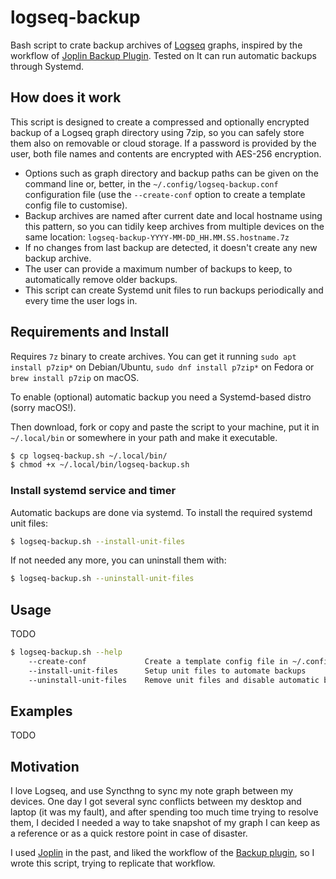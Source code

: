 # logseq-backup

Bash script to crate backup archives of [Logseq](https://logseq.com/) graphs, inspired by the workflow of [Joplin Backup Plugin](https://github.com/JackGruber/joplin-plugin-backup). Tested on It can run automatic backups through Systemd. 


## How does it work

This script is designed to create a compressed and optionally encrypted backup of a Logseq graph directory using 7zip, so you can safely store them also on removable or cloud storage. If a password is provided by the user, both file names and contents are encrypted with AES-256 encryption. 

- Options such as graph directory and backup paths can be given on the command line or, better, in the `~/.config/logseq-backup.conf` configuration file (use the `--create-conf` option to create a template config file to customise).
- Backup archives are named after current date and local hostname using this pattern, so you can tidily keep archives from multiple devices on the same location: `logseq-backup-YYYY-MM-DD_HH.MM.SS.hostname.7z` 
- If no changes from last backup are detected, it doesn't create any new backup archive. 
- The user can provide a maximum number of backups to keep, to automatically remove older backups. 
- This script can create Systemd unit files to run backups periodically and every time the user logs in. 


## Requirements and Install

Requires `7z` binary to create archives. You can get it running `sudo apt install p7zip*` on Debian/Ubuntu, `sudo dnf install p7zip*` on Fedora or `brew install p7zip` on macOS. 

To enable (optional) automatic backup you need a Systemd-based distro (sorry macOS!). 

Then download, fork or copy and paste the script to your machine, put it in `~/.local/bin` or somewhere in your path and make it executable. 

```bash
$ cp logseq-backup.sh ~/.local/bin/ 
$ chmod +x ~/.local/bin/logseq-backup.sh
```

### Install systemd service and timer

Automatic backups are done via systemd. To install the required systemd unit files: 

```bash
$ logseq-backup.sh --install-unit-files
```

If not needed any more, you can uninstall them with: 

```bash
$ logseq-backup.sh --uninstall-unit-files
```


## Usage

TODO

```bash
$ logseq-backup.sh --help
    --create-conf             Create a template config file in ~/.config/logseq-backup.conf
    --install-unit-files      Setup unit files to automate backups
    --uninstall-unit-files    Remove unit files and disable automatic backups
```


## Examples

TODO


## Motivation

I love Logseq, and use Syncthng to sync my note graph between my devices. One day I got several sync conflicts between my desktop and laptop (it was my fault), and after spending too much time trying to resolve them, I decided I needed a way to take snapshot of my graph I can keep as a reference or as a quick restore point in case of disaster. 

I used [Joplin](https://joplinapp.org/) in the past, and liked the workflow of the [Backup plugin](https://github.com/JackGruber/joplin-plugin-backup), so I wrote this script, trying to replicate that workflow. 
